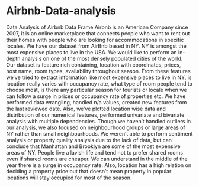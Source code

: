 # Airbnb-Data-analysis
Data Analysis of Airbnb Data Frame
 Airbnb is an American Company since 2007, it is an online marketplace that connects people who want to rent out their homes with people who are looking for accommodations in specific locales. 
                   We have our dataset from AirBnb based in NY. NY is amongst the most expensive places to live in the USA. We would like to perform an in-depth analysis on one of the most densely populated cities of the world. Our dataset is feature rich containing, location with coordinates, prices, host name, room types, availability throughout season. From these features we’ve tried to extract information like most expensive places to live in NY, is location really varies with occupancy rate, what type of room people tend to choose most, is there any particular season for tourists or locale when we can follow a surge in prices or occupancy rate of properties etc.
We have performed data wrangling, handled n/a values, created new features from the last reviewed date. 
                   Also, we’ve plotted location wise data and distribution of our numerical features, performed univariate and bivariate analysis with multiple dependencies. Though we haven’t handled outliers in our analysis, we also focused on neighbourhood groups or large areas of NY rather than small neighbourhoods. We weren’t able to perform sentiment analysis or property quality analysis due to the lack of data, but can conclude that Manhattan and Brooklyn are some of the most expensive areas of NY. People live a lavish life and tend not to prefer shared rooms even if shared rooms are cheaper. 
                  We can understand in the middle of the year there is a surge in occupancy rate. Also, location has a high relation on deciding a property price but that doesn’t mean property in popular locations will stay occupied for most of the season.

